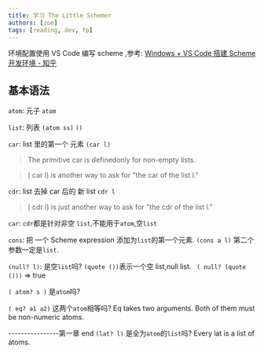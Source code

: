 ```yaml
---
title: 学习 The Little Schemer
authors: [zoe]
tags: [reading, dev, fp]
---
```


环境配置使用 VS Code 编写 scheme ,参考: [Windows + VS Code 搭建 Scheme 开发环境 - 知乎](https://zhuanlan.zhihu.com/p/405246479)

<!--truncate-->

## 基本语法

`atom`: 元子 `atom`

`list`: 列表 `(atom ss)` `()`

`car`: list 里的第一个 元素 `(car l)`

> The primitive car is definedonly for non-empty lists.

> ( car l) is another way to ask for "the car of the list l."

`cdr`: list 去掉 car 后的 新 list `cdr l`

> ( cdr l) is just another way to ask for "the cdr of the list l."

`car`: `cdr`都是针对非空 `list`,不能用于`atom`,空`list`

`cons`: 把 一个 Scheme expression 添加为`list`的第一个元素. `(cons a l)` 第二个参数一定是`list`.

`(null? l)`: 是空`list`吗? `(quote ())`表示一个空 list,null list. ` ( null? (quote ()))` => true

`( atom? s )` 是`atom`吗?

`( eq? a1 a2)` 这两个`atom`相等吗? Eq takes two arguments. Both of them must be non-numeric atoms.

----------------第一章 end `(lat? l)` 是全为`atom`的`list`吗? Every lat is a list of atoms.
